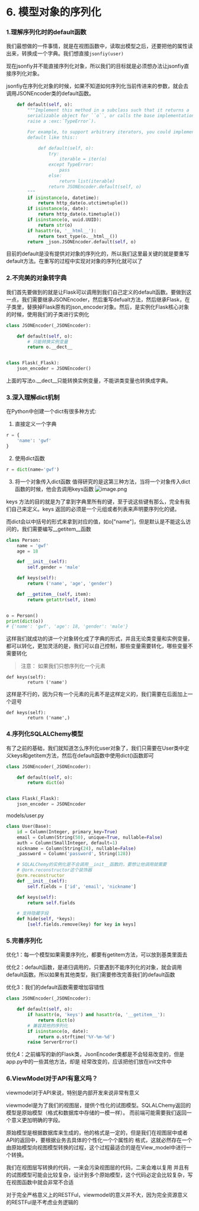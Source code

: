 # 6. 模型对象的序列化

### 1.理解序列化时的default函数

我们最想做的一件事情，就是在视图函数中，读取出模型之后，还要把他的属性读出来，转换成一个字典。我们想直接```jsonfiy(user)```

现在jsonfiy并不能直接序列化对象，所以我们的目标就是必须想办法让jsonfiy直接序列化对象。

jsonfiy在序列化对象的时候，如果不知道如何序列化当前传进来的参数，就会去调用JSONEncoder类的default函数。

```python
    def default(self, o):
        """Implement this method in a subclass such that it returns a
        serializable object for ``o``, or calls the base implementation (to
        raise a :exc:`TypeError`).

        For example, to support arbitrary iterators, you could implement
        default like this::

            def default(self, o):
                try:
                    iterable = iter(o)
                except TypeError:
                    pass
                else:
                    return list(iterable)
                return JSONEncoder.default(self, o)
        """
        if isinstance(o, datetime):
            return http_date(o.utctimetuple())
        if isinstance(o, date):
            return http_date(o.timetuple())
        if isinstance(o, uuid.UUID):
            return str(o)
        if hasattr(o, '__html__'):
            return text_type(o.__html__())
        return _json.JSONEncoder.default(self, o)
```

目前的default是没有提供对对象的序列化的，所以我们这里最关键的就是要重写default方法。在重写的过程中实现对对象的序列化就可以了

### 2.不完美的对象转字典

我们首先要做到的就是让Flask可以调用到我们自己定义的default函数。要做到这一点，我们需要继承JSONEncoder，然后重写defualt方法，然后继承Flask，在子类里，替换掉Flask原有的json_encoder对象。然后，是实例化Flask核心对象的时候，使用我们的子类进行实例化

```python
class JSONEncoder(_JSONEncoder):

    def default(self, o):
        # 只能转换实例变量
        return o.__dect__


class Flask(_Flask):
    json_encoder = JSONEncoder()
```

上面的写法o.\_\_dect__只能转换实例变量，不能讲类变量也转换成字典。


### 3.深入理解dict机制

在Python中创建一个dict有很多种方式:

1. 直接定义一个字典
```python
r = {
    'name': 'gwf'
}
```

2. 使用dict函数
```python
r = dict(name='gwf')
```

3. 将一个对象传入dict函数
值得研究的是这第三种方法，当将一个对象传入dict函数的时候，他会去调用keys函数
![image.png](https://upload-images.jianshu.io/upload_images/7220971-4a99949baa0f298e.png?imageMogr2/auto-orient/strip%7CimageView2/2/w/1240)

keys 方法的目的就是为了拿到字典里所有的键，至于说这些键有那么，完全有我们自己来定义。keys 返回的必须是一个元组或者列表来声明要序列化的键。

而dict会以中括号的形式来拿到对应的值，如o["name"]，但是默认是不能这么访问的，我们需要编写\_\_getitem__函数


```python
class Person:
    name = 'gwf'
    age = 18

    def __init__(self):
        self.gender = 'male'

    def keys(self):
        return ('name', 'age', 'gender')

    def __getitem__(self, item):
        return getattr(self, item)


o = Person()
print(dict(o))
# {'name': 'gwf', 'age': 18, 'gender': 'male'}
```

这样我们就成功的讲一个对象转化成了字典的形式，并且无论类变量和实例变量，都可以转化，更加灵活的是，我们可以自己控制，那些变量需要转化，哪些变量不需要转化

> 注意：
如果我们只想序列化一个元素
```
def keys(self):
        return ('name')
```
这样是不行的，因为只有一个元素的元素不是这样定义的，我们需要在后面加上一个逗号
```
def keys(self):
        return ('name',)
```

### 4.序列化SQLALChemy模型

有了之前的基础，我们就知道怎么序列化user对象了，我们只需要在User类中定义keys和getitem方法，然后在default函数中使用dict()函数即可

```python
class JSONEncoder(_JSONEncoder):

    def default(self, o):
        return dict(o)


class Flask(_Flask):
    json_encoder = JSONEncoder
```

models/user.py
```python
class User(Base):
    id = Column(Integer, primary_key=True)
    email = Column(String(50), unique=True, nullable=False)
    auth = Column(SmallInteger, default=1)
    nickname = Column(String(24), nullable=False)
    _password = Column('password', String(128))

    # SQLALChemy的实例化是不会调用__init__函数的，要想让他调用就需要
    # @orm.reconstructor这个装饰器
    @orm.reconstructor
    def __init__(self):
        self.fields = ['id', 'email', 'nickname']

    def keys(self):
        return self.fields

    # 支持隐藏字段
    def hide(self, *keys):
        [self.fields.remove(key) for key in keys]
```

### 5.完善序列化

优化1：每一个模型如果需要序列化，都要有getitem方法，可以放到基类里面去

优化2：default函数，是递归调用的，只要遇到不能序列化的对象，就会调用default函数。所以如果有其他类型，我们需要修改完善我们的default函数

优化3：我们的default函数需要增加容错性

```python
class JSONEncoder(_JSONEncoder):

    def default(self, o):
        if hasattr(o, 'keys') and hasattr(o, '__getitem__'):
            return dict(o)
        # 兼容其他的序列化
        if isinstance(o, date):
            return o.strftime('%Y-%m-%d')
        raise ServerError()
```
优化4：之前编写的新的Flask类，JsonEncoder类都是不会轻易改变的，但是app.py中的一些其他方法，却是 经常改变的，应该把他们放在init文件中


### 6.ViewModel对于API有意义吗？

viewmodel对于API来说，特别是内部开发来说非常有意义

viewmodel是为了我们的视图层，提供个性化的试图模型。SQLALChemy返回的模型是原始模型（格式和数据库中存储的一模一样）。
而前端可能需要我们返回一个意义更加明确的字段。

原始模型是根据数据库来生成的，他的格式是一定的，但是我们在视图层中或者API的返回中，要根据业务去具体的个性化一个个属性的
格式，这就必然存在一个由原始模型向视图模型转换的过程，这个过程最适合的是在View_model中进行一个转换。

我们在视图层写转换的代码，一来会污染视图层的代码，二来会难以复用
并且有的试图模型可能会比较复杂，设计到多个原始模型，这个代码必定会比较复杂，写在视图函数中就会非常不合适

对于完全严格意义上的RESTFul，viewmodel的意义并不大，因为完全资源意义的RESTFul是不考虑业务逻辑的






